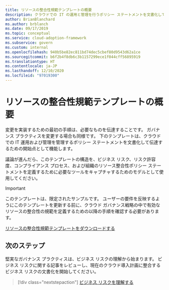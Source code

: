 ```yaml
---
title: リソースの整合性規範テンプレートの概要
description: クラウドでの IT の運用と管理を行うポリシー ステートメントを文書化して伝達するための開始点としてこのテンプレートを使用します。
author: BrianBlanchard
ms.author: brblanch
ms.date: 09/17/2019
ms.topic: conceptual
ms.service: cloud-adoption-framework
ms.subservice: govern
ms.custom: internal
ms.openlocfilehash: 940b5be82ec811bd74dec5cbef80d9543d62a1ce
ms.sourcegitcommit: b6f2b4f8db6c3b1157299ece1f044cff56895919
ms.translationtype: HT
ms.contentlocale: ja-JP
ms.lasthandoff: 12/10/2020
ms.locfileid: "97019300"
---
```

# <a name="resource-consistency-discipline-template"></a>リソースの整合性規範テンプレートの概要

変更を実装するための最初の手順は、必要なものを伝達することです。 ガバナンス プラクティスを変更する場合も同様です。 下のテンプレートは、クラウドでの IT 運用および管理を管理するポリシー ステートメントを文書化して伝達するための開始点として機能します。

議論が進んだら、このテンプレートの構造を、ビジネス リスク、リスク許容度、コンプライアンス プロセス、および組織のリソース整合性ポリシー ステートメントを定義するために必要なツールをキャプチャするためのモデルとして使用してください。

> [!IMPORTANT]
> このテンプレートは、限定されたサンプルです。 ユーザーの要件を反映するようにこのテンプレートを更新する前に、クラウド ガバナンス戦略の中で有効なリソースの整合性の規範を定義するための以降の手順を確認する必要があります。

[リソースの整合性規範テンプレートをダウンロードする](https://raw.githubusercontent.com/microsoft/CloudAdoptionFramework/master/govern/resource-consistency-discipline-template.docx)

## <a name="next-steps"></a>次のステップ

堅実なガバナンス プラクティスは、ビジネス リスクの理解から始まります。 ビジネス リスクに関する記事をレビューし、現在のクラウド導入計画に整合するビジネス リスクの文書化を開始してください。

> [!div class="nextstepaction"]
> [ビジネス リスクを理解する](./business-risks.md)
